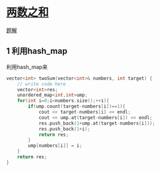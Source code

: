 # [两数之和](https://www.nowcoder.com/practice/20ef0972485e41019e39543e8e895b7f)
[题解](./main_1.cpp)

## 1 利用hash_map
利用hash_map来
```cpp
vector<int> twoSum(vector<int>& numbers, int target) {
    // write code here
    vector<int>res;
    unordered_map<int,int>ump;
    for(int i=0;i<numbers.size();++i){
        if(ump.count(target-numbers[i])==1){
            cout << target-numbers[i] << endl;
            cout << ump.at(target-numbers[i]) << endl; 
            res.push_back(1+ump.at(target-numbers[i]));
            res.push_back(1+i);
            return res; 
        } 
        ump[numbers[i]] = i;
    }
    return res;
}
```